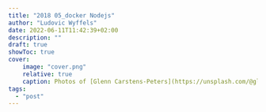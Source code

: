 ```yaml
---
title: "2018 05_docker Nodejs"
author: "Ludovic Wyffels"
date: 2022-06-11T11:42:39+02:00
description: ""
draft: true
showToc: true
cover:
    image: "cover.png"
    relative: true
    caption: Photos of [Glenn Carstens-Peters](https://unsplash.com/@glenncarstenspeters) on [Unsplash](https://unsplash.com)
tags:
  - "post"
---
```

